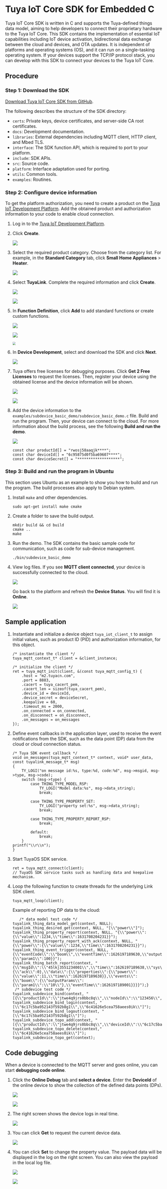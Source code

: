 # Tuya IoT Core SDK for Embedded C
Tuya IoT Core SDK is written in C and supports the Tuya-defined things data model, aiming to help developers to connect their proprietary hardware to the Tuya IoT Core. This SDK contains the implementation of essential IoT capabilities including IoT device activation, bidirectional data exchange between the cloud and devices, and OTA updates. It is independent of platforms and operating systems (OS), and it can run on a single-tasking operating system. If your devices support the TCP/IP protocol stack, you can develop with this SDK to connect your devices to the Tuya IoT Core.

## Procedure

### Step 1: Download the SDK

[Download Tuya IoT Core SDK from GitHub](https://github.com/tuya/tuya-iot-core-sdk).

The following describes the structure of the SDK directory:

- `certs`: Private keys, device certificates, and server-side CA root certificates.
- `docs`: Development documentation.
- `libraries`: External dependencies including MQTT client, HTTP client, and Mbed TLS.
- `interface`: The SDK function API, which is required to port to your platform.
- `include`: SDK APIs.
- `src`: Source code.
- `platform`: Interface adaptation used for porting.
- `utils`: Common tools.
- `examples`: Routines.

### Step 2: Configure device information

To get the platform authorization, you need to create a product on the [Tuya IoT Development Platform](https://iot.tuya.com/). Add the obtained product and authorization information to your code to enable cloud connection.

1. Log in to the [Tuya IoT Development Platform](https://iot.tuya.com/).
2. Click **Create**.
    
    ![](https://airtake-public-data-1254153901.cos.ap-shanghai.myqcloud.com/content-platform/hestia/1638902296e8dfe82332f.png)
    
3. Select the required product category. Choose from the category list. For example, in the **Standard Category** tab, click **Small Home Appliances** > **Heater**.
    
    ![](https://airtake-public-data-1254153901.cos.ap-shanghai.myqcloud.com/content-platform/hestia/1638902381970db348319.png)
    
4. Select **TuyaLink**. Complete the required information and click **Create**.
    
    ![](https://airtake-public-data-1254153901.cos.ap-shanghai.myqcloud.com/content-platform/hestia/163890245822ba87c75cc.png)
    
    ![](https://airtake-public-data-1254153901.cos.ap-shanghai.myqcloud.com/content-platform/hestia/1638902527f8f4344070f.png)
    
5. In **Function Definition**, click **Add** to add standard functions or create custom functions.
    
    ![](https://airtake-public-data-1254153901.cos.ap-shanghai.myqcloud.com/content-platform/hestia/1639161146d569c61f4b7.png)
    
    ![](https://airtake-public-data-1254153901.cos.ap-shanghai.myqcloud.com/content-platform/hestia/1639161183bf96ca96a64.png)
    
    <img src="https://airtake-public-data-1254153901.cos.ap-shanghai.myqcloud.com/content-platform/hestia/16388879162e972f21bd8.png" style="zoom: 60%;" />
    
6. In **Device Development**, select and download the SDK and click **Next**.
    
    ![](https://airtake-public-data-1254153901.cos.ap-shanghai.myqcloud.com/content-platform/hestia/1639207743a128ee2f956.png)
    
7. Tuya offers free licenses for debugging purposes. Click **Get 2 Free Licenses** to request the licenses. Then, register your device using the obtained license and the device information will be shown.
    
    ![](https://airtake-public-data-1254153901.cos.ap-shanghai.myqcloud.com/content-platform/hestia/1638887916bc7f001a5fa.png)
    
    ![](https://airtake-public-data-1254153901.cos.ap-shanghai.myqcloud.com/content-platform/hestia/16388879163f96800ecd8.png)
    
8. Add the device information to the `examples/subdevice_basic_demo/subdevice_basic_demo.c` file. Build and run the program. Then, your device can connect to the cloud. For more information about the build process, see the following **Build and run the demo**.
    
    ![](https://airtake-public-data-1254153901.cos.ap-shanghai.myqcloud.com/content-platform/hestia/163920781314c8faa9f66.png)
    
    ```
    const char productId[] = "rwosj58aaqjk****";
    const char deviceId[] = "6c95875d0f5ba69607****";
    const char deviceSecret[] = "*******************";
    ```
    

### Step 3: Build and run the program in Ubuntu

This section uses Ubuntu as an example to show you how to build and run the program. The build processes also apply to Debian system.

1. Install `make` and other dependencies.
    
    ```
    sudo apt-get install make cmake
    ```
    
2. Create a folder to save the build output.
    
    ```
    mkdir build && cd build
    cmake ..
    make
    ```
    
3. Run the demo. The SDK contains the basic sample code for communication, such as code for sub-device management.
    
    ```
    ./bin/subdevice_basic_demo
    ```
    
4. View log files.
If you see **MQTT client connected**, your device is successfully connected to the cloud.
    
    ![](https://airtake-public-data-1254153901.cos.ap-shanghai.myqcloud.com/content-platform/hestia/16346999546683390039a.png)
    
    Go back to the platform and refresh the **Device Status**. You will find it is **Online**.
    
    ![](https://airtake-public-data-1254153901.cos.ap-shanghai.myqcloud.com/content-platform/hestia/16392176150ef2fb6f74e.png)
    

## Sample application

1. Instantiate and initialize a device object `tuya_iot_client_t` to assign initial values, such as product ID (PID) and authorization information, for this object.
    
    ```
    /* instantiate the client */
    tuya_mqtt_context_t* client = &client_instance;
    
    /* initialize the client */
    ret = tuya_mqtt_init(client, &(const tuya_mqtt_config_t) {
        .host = "m2.tuyacn.com",
        .port = 8883,
        .cacert = tuya_cacert_pem,
        .cacert_len = sizeof(tuya_cacert_pem),
        .device_id = deviceId,
        .device_secret = deviceSecret,
        .keepalive = 60,
        .timeout_ms = 2000,
        .on_connected = on_connected,
        .on_disconnect = on_disconnect,
        .on_messages = on_messages
    });
    
    ```
    
2. Define event callbacks in the application layer, used to receive the event notifications from the SDK, such as the data point (DP) data from the cloud or cloud connection status.
    
    ```
    /* Tuya SDK event callback */
    void on_messages(tuya_mqtt_context_t* context, void* user_data, const tuyalink_message_t* msg)
    {
        TY_LOGI("on message id:%s, type:%d, code:%d", msg->msgid, msg->type, msg->code);
        switch (msg->type) {
            case THING_TYPE_MODEL_RSP:
                TY_LOGI("Model data:%s", msg->data_string);
                break;
    
            case THING_TYPE_PROPERTY_SET:
                TY_LOGI("property set:%s", msg->data_string);
                break;
    
            case THING_TYPE_PROPERTY_REPORT_RSP:
                break;
    
            default:
                break;
        }
    printf("\\r\\n");
    }
    
    ```
    
3. Start TuyaOS SDK service.
    
    ```
    ret = tuya_mqtt_connect(client);
    // TuyaOS SDK service tasks such as handling data and keepalive mechanism.
    
    ```
    
4. Loop the following function to create threads for the underlying Link SDK client.
    
    ```
    tuya_mqtt_loop(client);
    
    ```
    
    Example of reporting DP data to the cloud:
    
    ```
       /* data model test code */
    tuyalink_thing_data_model_get(context, NULL);
    tuyalink_thing_desired_get(context, NULL, "[\\"power\\"]");
    tuyalink_thing_property_report(context, NULL, "{\\"power\\":{\\"value\\":1234,\\"time\\":1631708204231}}");
    tuyalink_thing_property_report_with_ack(context, NULL, "{\\"power\\":{\\"value\\":1234,\\"time\\":1631708204231}}");
    tuyalink_thing_event_trigger(context, NULL, "{\\"eventCode\\":\\"boom\\",\\"eventTime\\":1626197189630,\\"outputParams\\":{\\"param1\\":100}}");
    tuyalink_thing_batch_report(context, "{\\"msgId\\":\\"45lkj3551234001\\",\\"time\\":1626197189638,\\"sys\\":{\\"ack\\":0},\\"data\\":{\\"properties\\":{\\"power\\":{\\"value\\":11,\\"time\\":1626197189638}},\\"events\\":{\\"boom\\":{\\"outputParams\\":{\\"param1\\":\\"10\\"},\\"eventTime\\":1626197189001}}}}");}
     /* subdevice test code */
    tuyalink_subdevice_bind(context, "[{\\"productId\\":\\"jtwe4q9jrs0bbc8q\\",\\"nodeId\\":\\"123456\\",\\"clientId\\":\\"123455asdf\\"}]");
    tuyalink_subdevice_bind_login(context, "[\\"6c17c5ba952143f592b8g1\\",\\"6c41626e5cea758aees0ik\\"]");
    tuyalink_subdevice_bind_logout(context, "[\\"6c17c5ba952143f592b8g1\\"]");
    tuyalink_subdevice_topo_add(context, "[{\\"productId\\":\\"jtwe4q9jrs0bbc8q\\",\\"deviceId\\":\\"6c17c5ba952143f592b8g1\\",\\"sign\\":\\"366508ed895644e70a3006bdef2dbe77ef73e18a\\",\\"signMethod\\":\\"hmacSha1\\",\\"timestamp\\":\\"1636989480\\"}]");
    tuyalink_subdevice_topo_delete(context,"[\\"6c41626e5cea758aees0ik\\"]");
    tuyalink_subdevice_topo_get(context);
    
    ```
    

## Code debugging

When a device is connected to the MQTT server and goes online, you can start **debugging code online**.

1. Click the **Online Debug** tab and **select a device**. Enter the **DeviceId** of the online device to show the collection of the defined data points (DPs).
    
    ![](https://airtake-public-data-1254153901.cos.ap-shanghai.myqcloud.com/content-platform/hestia/163912953959473ef46ea.png)
    
    ![](https://airtake-public-data-1254153901.cos.ap-shanghai.myqcloud.com/content-platform/hestia/1639129538a23f9c0c49d.png)
    
2. The right screen shows the device logs in real time.
    
    ![](https://airtake-public-data-1254153901.cos.ap-shanghai.myqcloud.com/content-platform/hestia/1639129538506fd3ea739.png)
    
3. You can click **Get** to request the current device data.
    
    ![](https://airtake-public-data-1254153901.cos.ap-shanghai.myqcloud.com/content-platform/hestia/1639129539b283a8b2996.png)
    
4. You can click **Set** to change the property value. The payload data will be displayed in the log on the right screen. You can also view the payload in the local log file.
    
    ![](https://airtake-public-data-1254153901.cos.ap-shanghai.myqcloud.com/content-platform/hestia/163912953912eb24fe0fe.png)
    
    ![](https://airtake-public-data-1254153901.cos.ap-shanghai.myqcloud.com/content-platform/hestia/163877562080db9c488a9.png)
